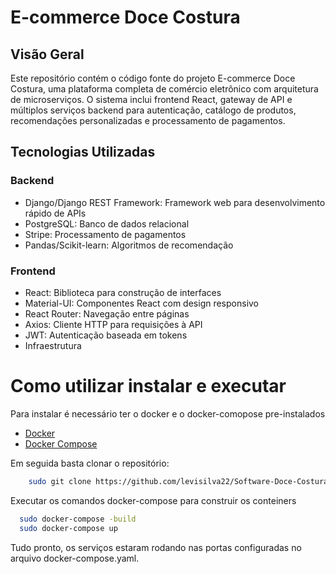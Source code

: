 # E-commerce Doce Costura
## Visão Geral
Este repositório contém o código fonte do projeto E-commerce Doce Costura, uma plataforma completa de comércio eletrônico com arquitetura de microserviços. O sistema inclui frontend React, gateway de API e múltiplos serviços backend para autenticação, catálogo de produtos, recomendações personalizadas e processamento de pagamentos.

## Tecnologias Utilizadas
### Backend
- Django/Django REST Framework: Framework web para desenvolvimento rápido de APIs
- PostgreSQL: Banco de dados relacional
- Stripe: Processamento de pagamentos
- Pandas/Scikit-learn: Algoritmos de recomendação

### Frontend
- React: Biblioteca para construção de interfaces
- Material-UI: Componentes React com design responsivo
- React Router: Navegação entre páginas
- Axios: Cliente HTTP para requisições à API
- JWT: Autenticação baseada em tokens
- Infraestrutura

# Como utilizar instalar e executar
Para instalar é necessário ter o docker e o docker-comopose pre-instalados
- [Docker](https://www.docker.com/get-started)
- [Docker Compose](https://docs.docker.com/compose/install/)

Em seguida basta clonar o repositório:
```bash
    sudo git clone https://github.com/levisilva22/Software-Doce-Costura.git
```
Executar os comandos docker-compose para construir os conteiners
```bash
  sudo docker-compose -build
  sudo docker-compose up
```

Tudo pronto, os serviços estaram rodando nas portas configuradas no arquivo docker-compose.yaml.
